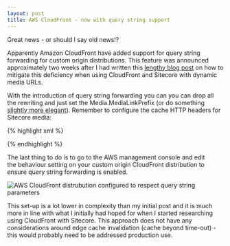```yaml
---
layout: post
title: AWS CloudFront - now with query string support
---
```


Great news - or should I say old news!?

Apparently Amazon CloudFront have added support for query string forwarding for custom origin distributions. This feature was announced approximately two weeks after I had written this [lengthy blog post](/blog/2012/04/using-cloudfront-for-sitecore-media-content) on how to mitigate this deficiency&nbsp;when using CloudFront and Sitecore with dynamic media URLs.

With the introduction of query string forwarding you can you can drop all the rewriting and just set the Media.MediaLinkPrefix (or do something [slightly more elegant](http://www.cognifide.com/blogs/sitecore/the-ultimate-approach-to-storing-sitecore-media-items-in-cdn/)). Remember to configure the cache HTTP headers for Sitecore media:

{% highlight xml %}
<!-- allow proxies to cache -->
<setting name="MediaResponse.Cacheability" value="public" />
<!-- lifetime 12 hours -->
<setting name="MediaResponse.MaxAge" value="0.12:00:00:00" />
{% endhighlight %}

The last thing to do is to go to the AWS management console and edit the&nbsp;behaviour&nbsp;setting on your custom origin CloudFront distribution to ensure query string forwarding is enabled.

![AWS CloudFront distrubution configured to respect query string parameters](http://static1.herskind.co.uk/%5Epub=NjM0NzAyMTEzNjYwMDAwMDAw%5Eh=546%5Ew=725/~/media/Images/Projects/aws-edit-behaviour.ashx)

This&nbsp;set-up&nbsp;is a lot lower in complexity than my initial post and it is much more in line with what I initially had hoped for when I started researching using CloudFront with Sitecore. This approach does not have any considerations around edge cache invalidation (cache beyond&nbsp;time-out) - this would probably need to be addressed production use.